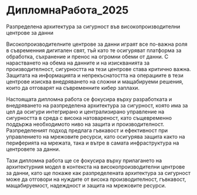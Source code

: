 # ДипломнаРабота_2025
Разпределена архитектура за сигурност във високопроизводителни центрове за данни

Високопроизводителните центрове за данни играят все по-важна роля в съвременния дигитален свят, тъй като те осигуряват платформа за обработка, съхранение и пренос на огромни обеми от данни. С нарастването на обема на данните и на изискванията за производителност, сигурността на тези центрове става критично важна. Защитата на информацията и непрекъснатостта на операциите в тези центрове изисква внедряването на сложни и мащабируеми решения, които да отговарят на съвременните кибер заплахи.

Настоящата дипломна работа се фокусира върху разработката и внедряването на разпределена архитектура за сигурност, която има за цел да осигури интегрирано и централизирано управление на сигурността в среда с висока натовареност, като същевременно поддържа необходимото ниво на защита и производителност. Разпределеният подход предлага гъвкавост и ефективност при управлението на мрежовите ресурси, като осигурява защита както на периферията на мрежата, така и вътре в самата инфраструктура на центровете за данни.

Тази дипломна работа ще се фокусира върху прилагането на архитектурния модел в контекста на високопроизводителни центрове за данни, като ще покаже как разпределената архитектура за сигурност може да отговори на нуждите от висока производителност, гъвкавост, мащабируемост, надеждност и защита на мрежовите ресурси. 
